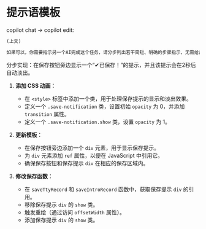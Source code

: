 # 提示语模板

copilot chat -> copilot edit:

```markdown
(上文)

如果可以，你需要指示另一个AI完成这个任务，请分步列出若干简短、明确的步骤指示，无需给出代码。
```


分步实现：在保存按钮旁边显示一个“✔已保存！”的提示，并且该提示会在2秒后自动淡出。

1. **添加 CSS 动画**：
   - 在 `<style>` 标签中添加一个类，用于处理保存提示的显示和淡出效果。
   - 定义一个 `.save-notification` 类，设置初始 `opacity` 为 0，并添加 `transition` 属性。
   - 定义一个 `.save-notification.show` 类，设置 `opacity` 为 1。

2. **更新模板**：
   - 在保存按钮旁边添加一个 `div` 元素，用于显示保存提示。
   - 为 `div` 元素添加 `ref` 属性，以便在 JavaScript 中引用它。
   - 确保保存按钮和保存提示 `div` 在相应的保存区域内。

3. **修改保存函数**：
   - 在 `saveTtyRecord` 和 `saveIntroRecord` 函数中，获取保存提示 `div` 的引用。
   - 移除保存提示 `div` 的 `show` 类。
   - 触发重绘（通过访问 `offsetWidth` 属性）。
   - 添加保存提示 `div` 的 `show` 类。